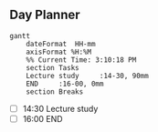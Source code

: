 ## Day Planner
```mermaid
gantt
    dateFormat  HH-mm
    axisFormat %H:%M
    %% Current Time: 3:10:18 PM
    section Tasks
    Lecture study     :14-30, 90mm
    END     :16-00, 0mm
    section Breaks

```

- [ ] 14:30 Lecture study
- [ ] 16:00 END
